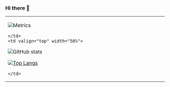 ### Hi there 👋

<table>
  <tr>
    <td valign="top" width="50%">

![Metrics](https://metrics.lecoq.io/fzinnah17)

    </td>
    <td valign="top" width="50%">

![GitHub stats](https://github-readme-stats.vercel.app/api?username=fzinnah17&show_icons=true&theme=radical&cache_seconds=0)
      
[![Top Langs](https://github-readme-stats.vercel.app/api/top-langs/?username=fzinnah17&layout=compact)](https://github.com/fzinnah17/github-readme-stats)

    </td>
  </tr>
</table>





<!--
**fzinnah17/fzinnah17** is a ✨ _special_ ✨ repository because its `README.md` (this file) appears on your GitHub profile.

Here are some ideas to get you started:

- 🔭 I’m currently working on ...
- 🌱 I’m currently learning ...
- 👯 I’m looking to collaborate on ...
- 🤔 I’m looking for help with ...
- 💬 Ask me about ...
- 📫 How to reach me: ...
- 😄 Pronouns: ...
- ⚡ Fun fact: ...
-->
